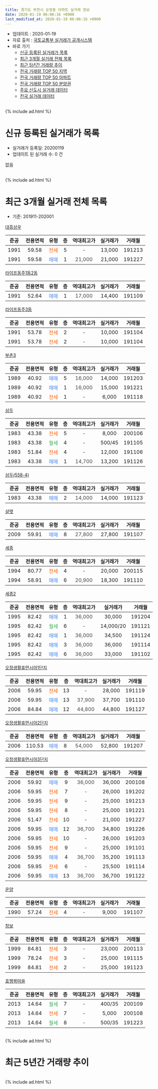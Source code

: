 ```yaml
---
title: 경기도 부천시 오정동 아파트 실거래 정보
date: 2020-01-19 06:06:16 +0900
last_modified_at: 2020-01-19 06:06:16 +0900
---
```


* 업데이트 : 2020-01-19
* 자료 출처 : [국토교통부 실거래가 공개시스템](http://rt.molit.go.kr)
* 바로 가기
    * [신규 등록된 실거래가 목록](#신규-등록된-실거래가-목록)
    * [최근 3개월 실거래 전체 목록](#최근-3개월-실거래-전체-목록)
    * [최근 5년간 거래량 추이](#최근-5년간-거래량-추이)
    * [전국 거래량 TOP 50 지역](https://apt-info.github.io/apt-trade-info/최근-3개월-전국에서-가장-거래가-많이-발생한-지역)
    * [전국 거래량 TOP 50 아파트](https://apt-info.github.io/apt-trade-info/최근-3개월-전국에서-가장-거래가-많이-발생한-아파트)
    * [전국 거래량 TOP 50 분양권](https://apt-info.github.io/apt-trade-info/최근-3개월-전국에서-가장-거래가-많이-발생한-분양권)
    * [주요 신도시 실거래 데이터](https://apt-info.github.io/apt-trade-info/주요-신도시)
    * [전국 실거래 데이터](https://apt-info.github.io/apt-trade-info/전국)
<br>
{% include ad.html %}
<br>

# 신규 등록된 실거래가 목록
* 실거래가 등록일: 20200119
* 업데이트 된 실거래 수: 0 건

없음

<br>
{% include ad.html %}
<br>

# 최근 3개월 실거래 전체 목록
* 기준: 201911-202001


[대흥상우](https://search.naver.com/search.naver?query=%EA%B2%BD%EA%B8%B0%EB%8F%84+%EB%B6%80%EC%B2%9C%EC%8B%9C+%EC%98%A4%EC%A0%95%EB%8F%99+%EB%8C%80%ED%9D%A5%EC%83%81%EC%9A%B0)

|준공|전용면적|유형|층|역대최고가|실거래가|거래월|
|:---:|:---:|:---:|:---:|:---:|:---:|:---:|
|1991|59.58|<span style="color:#ff5a00">전세</span>|5|<span style="color:#444444">-</span>|13,000|191213|
|1991|59.58|<span style="color:#4285f3">매매</span>|1|<span style="color:#444444">21,000</span>|21,000|191227|

[라이프동주1동2동](https://search.naver.com/search.naver?query=%EA%B2%BD%EA%B8%B0%EB%8F%84+%EB%B6%80%EC%B2%9C%EC%8B%9C+%EC%98%A4%EC%A0%95%EB%8F%99+%EB%9D%BC%EC%9D%B4%ED%94%84%EB%8F%99%EC%A3%BC1%EB%8F%992%EB%8F%99)

|준공|전용면적|유형|층|역대최고가|실거래가|거래월|
|:---:|:---:|:---:|:---:|:---:|:---:|:---:|
|1991|52.64|<span style="color:#4285f3">매매</span>|1|<span style="color:#444444">17,000</span>|14,400|191109|

[라이프동주3동](https://search.naver.com/search.naver?query=%EA%B2%BD%EA%B8%B0%EB%8F%84+%EB%B6%80%EC%B2%9C%EC%8B%9C+%EC%98%A4%EC%A0%95%EB%8F%99+%EB%9D%BC%EC%9D%B4%ED%94%84%EB%8F%99%EC%A3%BC3%EB%8F%99)

|준공|전용면적|유형|층|역대최고가|실거래가|거래월|
|:---:|:---:|:---:|:---:|:---:|:---:|:---:|
|1991|53.78|<span style="color:#ff5a00">전세</span>|2|<span style="color:#444444">-</span>|10,000|191104|
|1991|53.78|<span style="color:#ff5a00">전세</span>|2|<span style="color:#444444">-</span>|10,000|191104|

[부촌3](https://search.naver.com/search.naver?query=%EA%B2%BD%EA%B8%B0%EB%8F%84+%EB%B6%80%EC%B2%9C%EC%8B%9C+%EC%98%A4%EC%A0%95%EB%8F%99+%EB%B6%80%EC%B4%8C3)

|준공|전용면적|유형|층|역대최고가|실거래가|거래월|
|:---:|:---:|:---:|:---:|:---:|:---:|:---:|
|1989|40.92|<span style="color:#4285f3">매매</span>|5|<span style="color:#444444">16,000</span>|14,000|191203|
|1989|40.92|<span style="color:#4285f3">매매</span>|1|<span style="color:#444444">16,000</span>|15,000|191221|
|1989|40.92|<span style="color:#ff5a00">전세</span>|1|<span style="color:#444444">-</span>|6,000|191118|

[삼두](https://search.naver.com/search.naver?query=%EA%B2%BD%EA%B8%B0%EB%8F%84+%EB%B6%80%EC%B2%9C%EC%8B%9C+%EC%98%A4%EC%A0%95%EB%8F%99+%EC%82%BC%EB%91%90)

|준공|전용면적|유형|층|역대최고가|실거래가|거래월|
|:---:|:---:|:---:|:---:|:---:|:---:|:---:|
|1983|43.38|<span style="color:#ff5a00">전세</span>|5|<span style="color:#444444">-</span>|8,000|200106|
|1983|43.38|<span style="color:#34a853">월세</span>|4|<span style="color:#444444">-</span>|500/45|191105|
|1983|51.84|<span style="color:#ff5a00">전세</span>|4|<span style="color:#444444">-</span>|12,000|191106|
|1983|43.38|<span style="color:#4285f3">매매</span>|1|<span style="color:#444444">14,700</span>|13,200|191126|

[삼두(558-4)](https://search.naver.com/search.naver?query=%EA%B2%BD%EA%B8%B0%EB%8F%84+%EB%B6%80%EC%B2%9C%EC%8B%9C+%EC%98%A4%EC%A0%95%EB%8F%99+%EC%82%BC%EB%91%90%28558-4%29)

|준공|전용면적|유형|층|역대최고가|실거래가|거래월|
|:---:|:---:|:---:|:---:|:---:|:---:|:---:|
|1983|43.38|<span style="color:#4285f3">매매</span>|2|<span style="color:#444444">14,000</span>|14,000|191123|

[샬렛](https://search.naver.com/search.naver?query=%EA%B2%BD%EA%B8%B0%EB%8F%84+%EB%B6%80%EC%B2%9C%EC%8B%9C+%EC%98%A4%EC%A0%95%EB%8F%99+%EC%83%AC%EB%A0%9B)

|준공|전용면적|유형|층|역대최고가|실거래가|거래월|
|:---:|:---:|:---:|:---:|:---:|:---:|:---:|
|2009|59.91|<span style="color:#4285f3">매매</span>|8|<span style="color:#444444">27,800</span>|27,800|191107|

[세종](https://search.naver.com/search.naver?query=%EA%B2%BD%EA%B8%B0%EB%8F%84+%EB%B6%80%EC%B2%9C%EC%8B%9C+%EC%98%A4%EC%A0%95%EB%8F%99+%EC%84%B8%EC%A2%85)

|준공|전용면적|유형|층|역대최고가|실거래가|거래월|
|:---:|:---:|:---:|:---:|:---:|:---:|:---:|
|1994|80.77|<span style="color:#ff5a00">전세</span>|4|<span style="color:#444444">-</span>|20,000|200115|
|1994|58.91|<span style="color:#4285f3">매매</span>|6|<span style="color:#444444">20,900</span>|18,300|191110|

[세종2](https://search.naver.com/search.naver?query=%EA%B2%BD%EA%B8%B0%EB%8F%84+%EB%B6%80%EC%B2%9C%EC%8B%9C+%EC%98%A4%EC%A0%95%EB%8F%99+%EC%84%B8%EC%A2%852)

|준공|전용면적|유형|층|역대최고가|실거래가|거래월|
|:---:|:---:|:---:|:---:|:---:|:---:|:---:|
|1995|82.42|<span style="color:#4285f3">매매</span>|1|<span style="color:#444444">36,000</span>|30,000|191204|
|1995|82.42|<span style="color:#34a853">월세</span>|6|<span style="color:#444444">-</span>|14,000/20|191121|
|1995|82.42|<span style="color:#4285f3">매매</span>|1|<span style="color:#444444">36,000</span>|34,500|191124|
|1995|82.42|<span style="color:#4285f3">매매</span>|3|<span style="color:#444444">36,000</span>|36,000|191114|
|1995|82.42|<span style="color:#4285f3">매매</span>|6|<span style="color:#444444">36,000</span>|33,000|191102|

[오정생활휴먼시아1단지](https://search.naver.com/search.naver?query=%EA%B2%BD%EA%B8%B0%EB%8F%84+%EB%B6%80%EC%B2%9C%EC%8B%9C+%EC%98%A4%EC%A0%95%EB%8F%99+%EC%98%A4%EC%A0%95%EC%83%9D%ED%99%9C%ED%9C%B4%EB%A8%BC%EC%8B%9C%EC%95%841%EB%8B%A8%EC%A7%80)

|준공|전용면적|유형|층|역대최고가|실거래가|거래월|
|:---:|:---:|:---:|:---:|:---:|:---:|:---:|
|2006|59.95|<span style="color:#ff5a00">전세</span>|13|<span style="color:#444444">-</span>|28,000|191119|
|2006|59.95|<span style="color:#4285f3">매매</span>|13|<span style="color:#444444">37,900</span>|37,700|191110|
|2006|84.84|<span style="color:#4285f3">매매</span>|12|<span style="color:#444444">44,800</span>|44,800|191127|

[오정생활휴먼시아2단지](https://search.naver.com/search.naver?query=%EA%B2%BD%EA%B8%B0%EB%8F%84+%EB%B6%80%EC%B2%9C%EC%8B%9C+%EC%98%A4%EC%A0%95%EB%8F%99+%EC%98%A4%EC%A0%95%EC%83%9D%ED%99%9C%ED%9C%B4%EB%A8%BC%EC%8B%9C%EC%95%842%EB%8B%A8%EC%A7%80)

|준공|전용면적|유형|층|역대최고가|실거래가|거래월|
|:---:|:---:|:---:|:---:|:---:|:---:|:---:|
|2006|110.53|<span style="color:#4285f3">매매</span>|8|<span style="color:#444444">54,000</span>|52,800|191207|

[오정생활휴먼시아3단지](https://search.naver.com/search.naver?query=%EA%B2%BD%EA%B8%B0%EB%8F%84+%EB%B6%80%EC%B2%9C%EC%8B%9C+%EC%98%A4%EC%A0%95%EB%8F%99+%EC%98%A4%EC%A0%95%EC%83%9D%ED%99%9C%ED%9C%B4%EB%A8%BC%EC%8B%9C%EC%95%843%EB%8B%A8%EC%A7%80)

|준공|전용면적|유형|층|역대최고가|실거래가|거래월|
|:---:|:---:|:---:|:---:|:---:|:---:|:---:|
|2006|59.92|<span style="color:#4285f3">매매</span>|9|<span style="color:#444444">36,000</span>|36,000|200108|
|2006|59.95|<span style="color:#ff5a00">전세</span>|7|<span style="color:#444444">-</span>|26,000|191202|
|2006|59.95|<span style="color:#ff5a00">전세</span>|9|<span style="color:#444444">-</span>|25,000|191213|
|2006|59.95|<span style="color:#ff5a00">전세</span>|8|<span style="color:#444444">-</span>|25,000|191221|
|2006|51.47|<span style="color:#ff5a00">전세</span>|10|<span style="color:#444444">-</span>|21,000|191227|
|2006|59.95|<span style="color:#4285f3">매매</span>|12|<span style="color:#444444">36,700</span>|34,800|191226|
|2006|59.95|<span style="color:#ff5a00">전세</span>|10|<span style="color:#444444">-</span>|26,000|191203|
|2006|59.95|<span style="color:#ff5a00">전세</span>|9|<span style="color:#444444">-</span>|25,000|191101|
|2006|59.95|<span style="color:#4285f3">매매</span>|4|<span style="color:#444444">36,700</span>|35,200|191113|
|2006|59.95|<span style="color:#ff5a00">전세</span>|6|<span style="color:#444444">-</span>|25,500|191114|
|2006|59.95|<span style="color:#4285f3">매매</span>|13|<span style="color:#444444">36,700</span>|36,700|191122|

[운양](https://search.naver.com/search.naver?query=%EA%B2%BD%EA%B8%B0%EB%8F%84+%EB%B6%80%EC%B2%9C%EC%8B%9C+%EC%98%A4%EC%A0%95%EB%8F%99+%EC%9A%B4%EC%96%91)

|준공|전용면적|유형|층|역대최고가|실거래가|거래월|
|:---:|:---:|:---:|:---:|:---:|:---:|:---:|
|1990|57.24|<span style="color:#ff5a00">전세</span>|4|<span style="color:#444444">-</span>|9,000|191107|

[창보](https://search.naver.com/search.naver?query=%EA%B2%BD%EA%B8%B0%EB%8F%84+%EB%B6%80%EC%B2%9C%EC%8B%9C+%EC%98%A4%EC%A0%95%EB%8F%99+%EC%B0%BD%EB%B3%B4)

|준공|전용면적|유형|층|역대최고가|실거래가|거래월|
|:---:|:---:|:---:|:---:|:---:|:---:|:---:|
|1999|84.81|<span style="color:#ff5a00">전세</span>|3|<span style="color:#444444">-</span>|23,000|200113|
|1999|78.24|<span style="color:#ff5a00">전세</span>|3|<span style="color:#444444">-</span>|25,000|191115|
|1999|84.81|<span style="color:#ff5a00">전세</span>|2|<span style="color:#444444">-</span>|25,000|191123|

[효행복마을](https://search.naver.com/search.naver?query=%EA%B2%BD%EA%B8%B0%EB%8F%84+%EB%B6%80%EC%B2%9C%EC%8B%9C+%EC%98%A4%EC%A0%95%EB%8F%99+%ED%9A%A8%ED%96%89%EB%B3%B5%EB%A7%88%EC%9D%84)

|준공|전용면적|유형|층|역대최고가|실거래가|거래월|
|:---:|:---:|:---:|:---:|:---:|:---:|:---:|
|2013|14.64|<span style="color:#34a853">월세</span>|7|<span style="color:#444444">-</span>|400/35|200109|
|2013|14.64|<span style="color:#ff5a00">전세</span>|7|<span style="color:#444444">-</span>|5,000|200108|
|2013|14.64|<span style="color:#34a853">월세</span>|8|<span style="color:#444444">-</span>|500/35|191223|


<br>
{% include ad.html %}
<br>

# 최근 5년간 거래량 추이


<div style="width:100%;">
    <canvas id="deal_progress" height="200"></canvas>
</div>

<script>
new Chart(document.getElementById("deal_progress"), {
    type: 'line',
    data: {
        labels: ['201501','201502','201503','201504','201505','201506','201507','201508','201509','201510','201511','201512','201601','201602','201603','201604','201605','201606','201607','201608','201609','201610','201611','201612','201701','201702','201703','201704','201705','201706','201707','201708','201709','201710','201711','201712','201801','201802','201803','201804','201805','201806','201807','201808','201809','201810','201811','201812','201901','201902','201903','201904','201905','201906','201907','201908','201909','201910','201911','201912','202001'],
        datasets: [{
            label: '매매',
            pointRadius: 1,
            data: [42, 48, 58, 47, 35, 42, 27, 20, 32, 25, 17, 17, 13, 12, 22, 21, 15, 28, 28, 25, 23, 26, 10, 8, 16, 19, 21, 20, 36, 43, 29, 31, 30, 20, 16, 11, 19, 12, 25, 20, 31, 21, 12, 28, 23, 22, 15, 5, 8, 13, 19, 16, 29, 15, 14, 20, 17, 26, 12, 6, 1],
            borderColor: "rgba(255, 201, 14, 1)",
            backgroundColor: "rgba(255, 201, 14, 0.5)",
            fill: false,
            lineTension: 0
        },{
            label: '전월세',
            pointRadius: 1,
            data: [24, 13, 24, 20, 21, 20, 14, 10, 11, 19, 17, 7, 20, 24, 14, 16, 20, 14, 16, 19, 15, 21, 12, 10, 8, 16, 19, 15, 14, 20, 23, 20, 15, 14, 19, 15, 18, 20, 36, 18, 24, 24, 12, 11, 11, 19, 11, 16, 7, 10, 18, 12, 12, 17, 31, 18, 16, 19, 12, 7, 5],
            borderColor: "rgba(0, 141, 185, 1)",
            backgroundColor: "rgba(0, 141, 185, 0.5)",
            fill: false,
            lineTension: 0
        }
        ]
    },
    options: {
        responsive: true,
        title: {
            display: false
        },
        tooltips: {
            mode: 'index',
            intersect: false
        },
        hover: {
            mode: 'nearest',
            intersect: true
        },
        scales: {
            xAxes: [{
                display: true,
                scaleLabel: {
                    display: true,
                    labelString: '년/월'
                }
            }],
            yAxes: [{
                display: true,
                ticks: {
                    suggestedMin: 0,
                },
                scaleLabel: {
                    display: true,
                    labelString: '실거래 수'
                }
            }]
        }
    }
});

</script>


<br>
{% include ad.html %}
<br>

